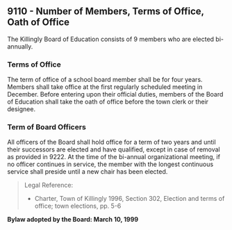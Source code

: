## 9110 - Number of Members, Terms of Office, Oath of Office

The Killingly Board of Education consists of 9 members who are elected bi-annually.

### Terms of Office

The term of office of a school board member shall be for four years.  Members shall take office at the first regularly scheduled meeting in December.  Before entering upon their official duties, members of the Board of Education shall take the oath of office before the town clerk or their designee.

### Term of Board Officers

All officers of the Board shall hold office for a term of two years and until their successors are elected and have qualified, except in case of removal as provided in 9222.  At the time of the bi-annual organizational meeting, if no officer continues in service, the member with the longest continuous service shall preside until a new chair has been elected.

> Legal Reference:
> 
>  * Charter, Town of Killingly 1996, Section 302, Election and terms of office; town elections, pp. 5-6

**Bylaw adopted by the Board:  March 10, 1999**

